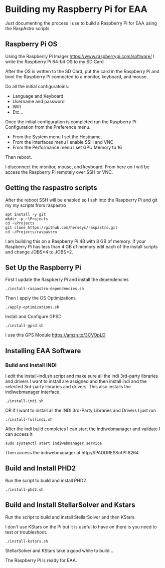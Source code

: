 # Building my Raspberry Pi for EAA

Just documenting the process I use to build a Raspberry Pi for EAA using the RaspAstro scripts

## Raspberry Pi OS
Using the Raspberry Pi Imager https://www.raspberrypi.com/software/ I write the Raspberry Pi 64-bit OS to my SD Card

After the OS is written to the SD Card, put the card in the Raspberry Pi and boot the Raspberry Pi connected to a monitor, keyboard, and mouse.

Do all the initial configuratoins:
- Language and Keyboard
- Username and password
- Wifi
- Etc...

Once the initial configuration is completed run the Raspberry Pi Configuration from the Preference menu.  
- From the System menu I set the Hostname.  
- From the Interfaces menu I enable SSH and VNC
- From the Performance menu I set GPU Memory to 16


Then reboot.

I disconnect the monitor, mouse, and keyboard. From here on I will be access the Raspberry Pi remotely over SSH or VNC. 

## Getting the raspastro scripts

After the reboot SSH will be enabled so I ssh into the Raspberry Pi and git my my scripts from raspastro
```
apt install -y git 
mkdir -p ~\Projects
cd ~\Projects
git clone https://github.com/herseyc/raspastro.git
cd ~/Projects/raspastro
```

I am building this on a Raspberry Pi 4B with 8 GB of memory.  If your Raspberry Pi has less than 4 GB of memory edit each of the install scripts and change JOBS=4 to JOBS=2.  

## Set Up the Raspberry Pi
First I update the Raspberry Pi and install the dependencies
```
./install-raspastro-dependencies.sh
```

Then I apply the OS Optimizations
```
./apply-optimizations.sh
```

Install and Configure GPSD
```
./install-gpsd.sh
```
I use this GPS Module https://amzn.to/3CVOpLD 

## Installing EAA Software

### Build and Install INDI
I edit the install-indi.sh script and make sure all the indi 3rd-party libraries and drivers I want to install are assigned and then install indi and the selected 3rd-party libraries and drivers. This also installs the indiwebmanager interface.
```
./install-indi.sh
```
OR if I want to install all the INDI 3rd-Party Libraries and Drivers I just run
```
./install-fullindi.sh
```

After the indi build completes I can start the indiwebmanager and validate I can access it 
```
sudo systemctl start indiwebmanager.service
```
Then access the indiwebmanager at http://IPADDRESSofPI:8264

## Build and Install PHD2
Run the script to build and install PHD2
```
./install-phd2.sh
```

## Build and Install StellarSolver and Kstars
Run the script to build and install StellarSolver and then KStars

I don't use KStars on the Pi but it is useful to have on there is you need to test or troubleshoot.
```
./install-kstars.sh
```
StellarSolver and KStars take a good while to build... 	


The Raspberry Pi is ready for EAA.



